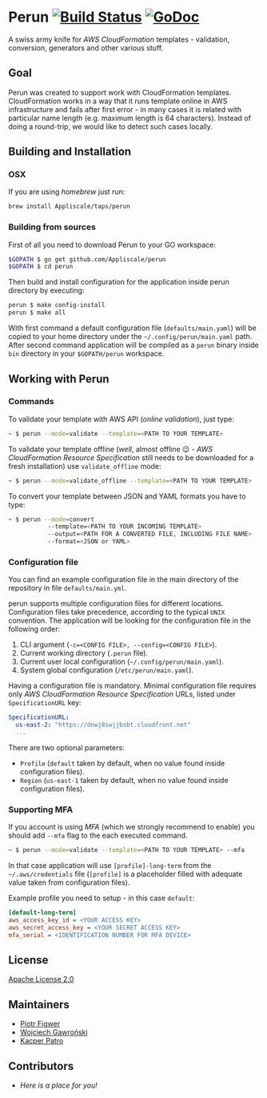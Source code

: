 # Perun [![Build Status](https://travis-ci.org/Appliscale/perun.svg?branch=master)](https://travis-ci.org/Appliscale/perun) [![GoDoc](https://godoc.org/github.com/Appliscale/perun?status.svg)](https://godoc.org/github.com/Appliscale/perun)

A swiss army knife for *AWS CloudFormation* templates - validation, conversion, generators and other various stuff.

## Goal

Perun was created to support work with CloudFormation templates. CloudFormation works in a way that it runs template online in AWS infrastructure and fails after first error - in many cases it is related with particular name length (e.g. maximum length is 64 characters). Instead of doing a round-trip, we would like to detect such cases locally.

## Building and Installation

### OSX

If you are using *homebrew* just run:

```bash
brew install Appliscale/taps/perun
```

### Building from sources

First of all you need to download Perun to your GO workspace:

```bash
$GOPATH $ go get github.com/Appliscale/perun
$GOPATH $ cd perun
```

Then build and install configuration for the application inside perun directory by executing:

```bash
perun $ make config-install
perun $ make all
```

With first command a default configuration file (`defaults/main.yaml`) will be copied to your home directory under the `~/.config/perun/main.yaml` path. After second command application will be compiled as a `perun` binary inside `bin` directory in your `$GOPATH/perun` workspace.

## Working with Perun

### Commands

To validate your template with AWS API (*online validation*), just type:

```bash
~ $ perun --mode=validate --template=<PATH TO YOUR TEMPLATE>
```

To validate your template offline (*well*, almost offline :wink: - *AWS CloudFormation Resource Specification* still needs to be downloaded for a fresh installation) use `validate_offline` mode:

```bash
~ $ perun --mode=validate_offline --template=<PATH TO YOUR TEMPLATE>
```

To convert your template between JSON and YAML formats you have to type:

```bash
~ $ perun --mode=convert
           --template=<PATH TO YOUR INCOMING TEMPLATE>
           --output=<PATH FOR A CONVERTED FILE, INCLUDING FILE NAME>
           --format=<JSON or YAML>
```

### Configuration file

You can find an example configuration file in the main directory of the repository in file `defaults/main.yml`.

perun supports multiple configuration files for different locations. Configuration files take precedence, according to the typical `UNIX` convention. The application will be looking for the configuration file in the following order:

1. CLI argument (`-c=<CONFIG FILE>, --config=<CONFIG FILE>`).
2. Current working directory (`.perun` file).
3. Current user local configuration (`~/.config/perun/main.yaml`).
4. System global configuration (`/etc/perun/main.yaml`).

Having a configuration file is mandatory. Minimal configuration file requires only *AWS CloudFormation Resource Specification* URLs, listed under `SpecificationURL` key:

```yaml
SpecificationURL:
  us-east-2: "https://dnwj8swjjbsbt.cloudfront.net"
  ...
```

There are two optional parameters:

* `Profile` (`default` taken by default, when no value found inside configuration files).
* `Region` (`us-east-1` taken by default, when no value found inside configuration files).

### Supporting  MFA

If you account is using *MFA* (which we strongly recommend to enable) you should add `--mfa` flag to the each executed command.

```bash
~ $ perun --mode=validate --template=<PATH TO YOUR TEMPLATE> --mfa
```

In that case application will use `[profile]-long-term` from the `~/.aws/credentials` file (`[profile]` is a placeholder filled with adequate value taken from configuration files).

Example profile you need to setup - in this case `default`:

```ini
[default-long-term]
aws_access_key_id = <YOUR ACCESS KEY>
aws_secret_access_key = <YOUR SECRET ACCESS KEY>
mfa_serial = <IDENTIFICATION NUMBER FOR MFA DEVICE>
```

## License

[Apache License 2.0](LICENSE)

## Maintainers

- [Piotr Figwer](https://github.com/pfigwer)
- [Wojciech Gawroński](https://github.com/afronski)
- [Kacper Patro](https://github.com/morfeush22)

## Contributors

- *Here is a place for you!*

